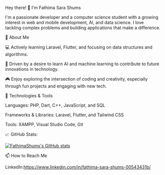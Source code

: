 Hey there! 👋 I'm Fathima Sara Shums

I'm a passionate developer and a computer science student with a growing interest in web and mobile development, AI, and data science. I love tackling complex problems and building applications that make a difference.


🚀 About Me


💻 Actively learning Laravel, Flutter, and focusing on data structures and algorithms.

🌱 Driven by a desire to learn AI and machine learning to contribute to future innovations in technology.

🎮 Enjoy exploring the intersection of coding and creativity, especially through fun projects and engaging with new tech.


🔧 Technologies & Tools


Languages: PHP, Dart, C++, JavaScript, and SQL

Frameworks & Libraries: Laravel, Flutter, and Tailwind CSS

Tools: XAMPP, Visual Studio Code, Git


📈 GitHub Stats:


[![FathimaShums's GitHub stats](https://github-readme-stats.vercel.app/api?username=FathimaShums)](https://github.com/FathimaShums/github-readme-stats)



📫 How to Reach Me

LinkedIn:https://www.linkedin.com/in/fathima-sara-shums-00543431b/
